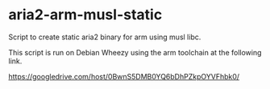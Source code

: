 aria2-arm-musl-static
=====================

Script to create static aria2 binary for arm using musl libc.

This script is run on Debian Wheezy using the arm toolchain at the following link.

https://googledrive.com/host/0BwnS5DMB0YQ6bDhPZkpOYVFhbk0/
